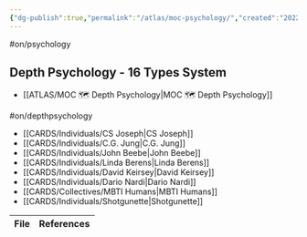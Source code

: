 ```yaml
---
{"dg-publish":true,"permalink":"/atlas/moc-psychology/","created":"2022-12-27T18:31:49.166+01:00","updated":"2023-04-20T23:08:06.265+02:00"}
---
```


#on/psychology

## Depth Psychology - 16 Types System
- [[ATLAS/MOC 🗺️ Depth Psychology\|MOC 🗺️ Depth Psychology]]


<div class="transclusion internal-embed is-loaded"><div class="markdown-embed">



#on/depthpsychology 
- [[CARDS/Individuals/CS Joseph\|CS Joseph]]
- [[CARDS/Individuals/C.G. Jung\|C.G. Jung]]
- [[CARDS/Individuals/John Beebe\|John Beebe]]
- [[CARDS/Individuals/Linda Berens\|Linda Berens]]
- [[CARDS/Individuals/David Keirsey\|David Keirsey]]
- [[CARDS/Individuals/Dario Nardi\|Dario Nardi]]
- [[CARDS/Collectives/MBTI Humans\|MBTI Humans]]
- [[CARDS/Individuals/Shotgunette\|Shotgunette]]

</div></div>


| File | References |
| ---- | ---------- |

